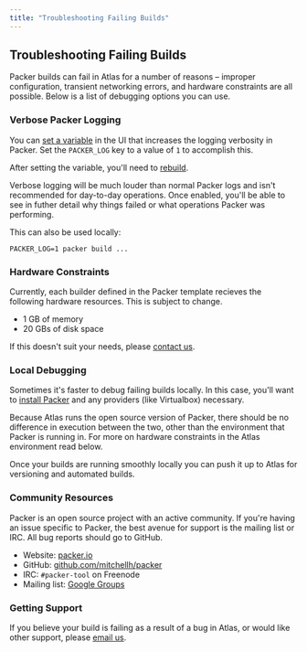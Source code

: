 ```yaml
---
title: "Troubleshooting Failing Builds"
---
```


## Troubleshooting Failing Builds

Packer builds can fail in Atlas for a number of reasons – improper
configuration, transient networking errors, and hardware constraints
are all possible. Below is a list of debugging options you can use.

### Verbose Packer Logging

You can [set a variable]() in the UI that increases the logging verbosity
in Packer. Set the `PACKER_LOG` key to a value of `1` to accomplish this.

After setting the variable, you'll need to [rebuild]().

Verbose logging will be much louder than normal Packer logs and isn't
recommended for day-to-day operations. Once enabled, you'll be able to
see in futher detail why things failed or what operations Packer was performing.

This can also be used locally:

    PACKER_LOG=1 packer build ...


### Hardware Constraints

Currently, each builder defined in the Packer template recieves
the following hardware resources. This is subject to change.

- 1 GB of memory
- 20 GBs of disk space

If this doesn't suit your needs, please [contact us](mailto:support@hashicorp.com).

### Local Debugging

Sometimes it's faster to debug failing builds locally. In this case,
you'll want to [install Packer]() and any providers (like Virtualbox) necessary.

Because Atlas runs the open source version of Packer, there should be
no difference in execution between the two, other than the environment that
Packer is running in. For more on hardware constraints in the Atlas environment
read below.

Once your builds are running smoothly locally you can push it up to Atlas
for versioning and automated builds.

### Community Resources

Packer is an open source project with an active community. If you're
having an issue specific to Packer, the best avenue for support is
the mailing list or IRC. All bug reports should go to GitHub.

- Website: [packer.io](https://packer.io)
- GitHub: [github.com/mitchellh/packer](https://github.com/mitchellh/packer)
- IRC: `#packer-tool` on Freenode
- Mailing list: [Google Groups](http://groups.google.com/group/packer-tool)

### Getting Support

If you believe your build is failing as a result of a bug in Atlas,
or would like other support, please [email us](mailto:support@hashicorp.com).

